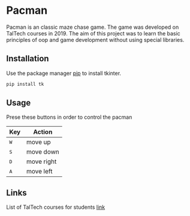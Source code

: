# Pacman 

Pacman is an classic maze chase game. The game was developed on TalTech courses in 2019. The aim of this project was to learn the basic principles of oop and game development without using special libraries.

## Installation

Use the package manager [pip](https://pip.pypa.io/en/stable/) to install tkinter.

```bash
pip install tk
```

## Usage

Prese these buttons in order to control the pacman

| Key  | Action |
| --- | --- |
| <kbd>W</kbd>  | move up |
| <kbd>S</kbd>  | move down |
| <kbd>D</kbd>  | move right |
| <kbd>A</kbd>  | move left |

## Links 
 
 List of TalTech courses for students [link](https://taltech.ee/en/tehnoloogiakool-kursused)